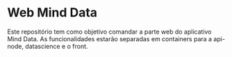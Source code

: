 # Web Mind Data

Este repositório tem como objetivo comandar a parte web do aplicativo Mind Data.
As funcionalidades estarão separadas em containers para a api-node, datascience e
o front.

